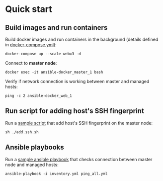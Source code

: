 # Quick start

## Build images and run containers

Build docker images and run containers in the background (details defined in [docker-compose.yml](./docker-compose.yml)):

`docker-compose up --scale web=3 -d`

Connect to **master node**:

`docker exec -it ansible-docker_master_1 bash`

Verify if network connection is working between master and managed hosts:

`ping -c 2 ansible-docker_web_1`

## Run script for adding host's SSH fingerprint

Run a [sample script](./master/ansible/add_ssh.sh) that add host's SSH fingerprint on the master node:

`sh ./add.ssh.sh`

## Ansible playbooks

Run a [sample ansible playbook](./master/ansible/ping_all.yml) that checks connection between master node and managed hosts:

`ansible-playbook -i inventory.yml ping_all.yml`
